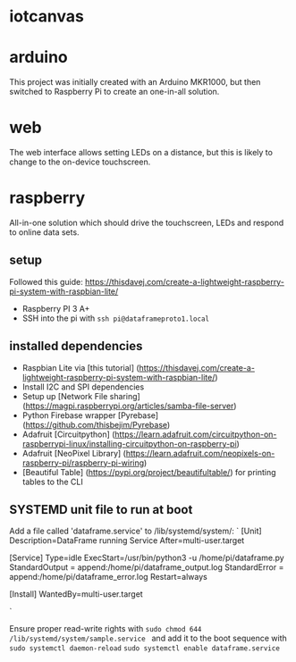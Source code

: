 # iotcanvas

# arduino

This project was initially created with an Arduino MKR1000, but then switched to Raspberry Pi to create an one-in-all solution.

# web

The web interface allows setting LEDs on a distance, but this is likely to change to the on-device touchscreen.

# raspberry

All-in-one solution which should drive the touchscreen, LEDs and respond to online data sets.

## setup

Followed this guide: https://thisdavej.com/create-a-lightweight-raspberry-pi-system-with-raspbian-lite/

- Raspberry PI 3 A+
- SSH into the pi with `ssh pi@dataframeproto1.local`


## installed dependencies

- Raspbian Lite via [this tutorial] (https://thisdavej.com/create-a-lightweight-raspberry-pi-system-with-raspbian-lite/)
- Install I2C and SPI dependencies
- Setup up [Network File sharing] (https://magpi.raspberrypi.org/articles/samba-file-server)
- Python Firebase wrapper [Pyrebase] (https://github.com/thisbejim/Pyrebase)
- Adafruit [Circuitpython] (https://learn.adafruit.com/circuitpython-on-raspberrypi-linux/installing-circuitpython-on-raspberry-pi)
- Adafruit [NeoPixel Library] (https://learn.adafruit.com/neopixels-on-raspberry-pi/raspberry-pi-wiring)
- [Beautiful Table] (https://pypi.org/project/beautifultable/) for printing tables to the CLI


## SYSTEMD unit file to run at boot

Add a file called 'dataframe.service' to /lib/systemd/system/:
`
[Unit]
Description=DataFrame running Service
After=multi-user.target

[Service]
Type=idle
ExecStart=/usr/bin/python3 -u /home/pi/dataframe.py
StandardOutput = append:/home/pi/dataframe_output.log
StandardError = append:/home/pi/dataframe_error.log
Restart=always

[Install]
WantedBy=multi-user.target

`

Ensure proper read-write rights with
`sudo chmod 644 /lib/systemd/system/sample.service `
and add it to the boot sequence with
`sudo systemctl daemon-reload`
`sudo systemctl enable dataframe.service`
